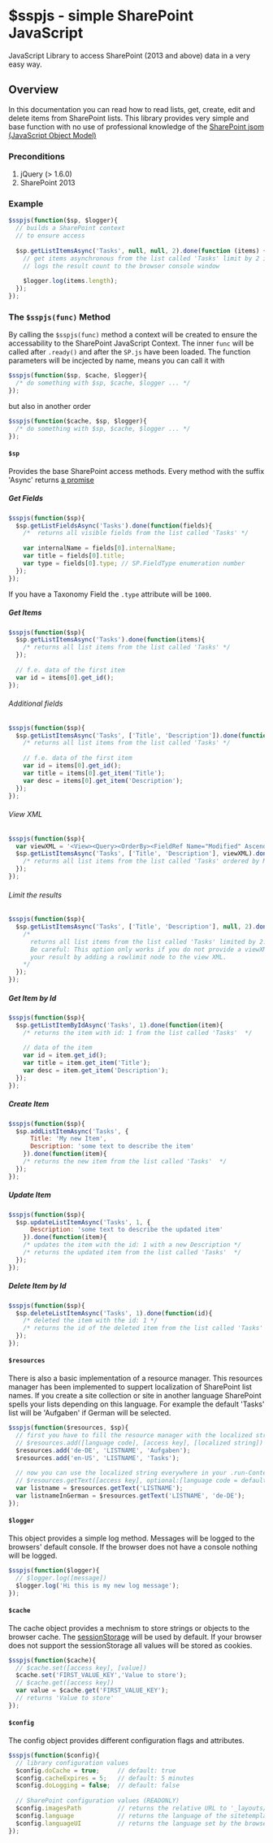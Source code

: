 # $sspjs - simple SharePoint JavaScript #
JavaScript Library to access SharePoint (2013 and above) data in a very easy way.

## Overview ###
In this documentation you can read how to read lists, get, create, edit and delete items from SharePoint lists. This library provides very simple and base function with no use of professional knowledge of the [SharePoint jsom (JavaScript Object Model)](https://msdn.microsoft.com/en-us/library/office/jj246996.aspx)

### Preconditions
1. jQuery (> 1.6.0) 
2. SharePoint 2013

### Example
```javascript
$sspjs(function($sp, $logger){
  // builds a SharePoint context 
  // to ensure access
  
  $sp.getListItemsAsync('Tasks', null, null, 2).done(function (items) {
    // get items asynchronous from the list called 'Tasks' limit by 2 items
    // logs the result count to the browser console window
    
    $logger.log(items.length);
  });
});
```
### The `$sspjs(func)` Method
By calling the `$sspjs(func)` method a context will be created to ensure the accessability to the SharePoint JavaScript Context.
The inner `func` will be called after `.ready()` and after the `SP.js` have been loaded. The function parameters will be incjected by name, means you can call it with 
```javascript
$sspjs(function($sp, $cache, $logger){ 
  /* do something with $sp, $cache, $logger ... */ 
});
```
but also in another order 
```javascript
$sspjs(function($cache, $sp, $logger){ 
  /* do something with $sp, $cache, $logger ... */ 
});
```

#### `$sp`
Provides the base SharePoint access methods. Every method with the suffix 'Async' returns [a promise](https://api.jquery.com/deferred.promise/)

##### Get Fields
```javascript
$sspjs(function($sp){ 
  $sp.getListFieldsAsync('Tasks').done(function(fields){
    /*  returns all visible fields from the list called 'Tasks' */
    
    var internalName = fields[0].internalName;
    var title = fields[0].title;
    var type = fields[0].type; // SP.FieldType enumeration number
  });
});
```
If you have a Taxonomy Field the `.type` attribute will be `1000`.

##### Get Items
```javascript
$sspjs(function($sp){ 
  $sp.getListItemsAsync('Tasks').done(function(items){
    /* returns all list items from the list called 'Tasks' */
  });
  
  // f.e. data of the first item
  var id = items[0].get_id();
});
```
###### Additional fields
```javascript
$sspjs(function($sp){ 
  $sp.getListItemsAsync('Tasks', ['Title', 'Description']).done(function(items){
    /* returns all list items from the list called 'Tasks' */
    
    // f.e. data of the first item
    var id = items[0].get_id();
    var title = items[0].get_item('Title');
    var desc = items[0].get_item('Description');
  });
});
```
###### View XML
```javascript
$sspjs(function($sp){ 
  var viewXML = '<View><Query><OrderBy><FieldRef Name="Modified" Ascending="FALSE"/></OrderBy></Query></View>';
  $sp.getListItemsAsync('Tasks', ['Title', 'Description'], viewXML).done(function(items){
    /* returns all list items from the list called 'Tasks' ordered by Modified date */
  });
});
```
###### Limit the results
```javascript
$sspjs(function($sp){ 
  $sp.getListItemsAsync('Tasks', ['Title', 'Description'], null, 2).done(function(items){
    /* 
      returns all list items from the list called 'Tasks' limited by 2.
      Be careful: This option only works if you do not provide a viewXML. If you do need a viewXML you can limit 
      your result by adding a rowlimit node to the view XML.
    */
  });
});
```
##### Get Item by Id
```javascript
$sspjs(function($sp){ 
  $sp.getListItemByIdAsync('Tasks', 1).done(function(item){
    /* returns the item with id: 1 from the list called 'Tasks'  */
    
    // data of the item
    var id = item.get_id();
    var title = item.get_item('Title');
    var desc = item.get_item('Description');
  });
});
```
##### Create Item
```javascript
$sspjs(function($sp){ 
  $sp.addListItemAsync('Tasks', {
      Title: 'My new Item',
      Description: 'some text to describe the item'
    }).done(function(item){
    /* returns the new item from the list called 'Tasks'  */
  });
});
```
##### Update Item
```javascript
$sspjs(function($sp){ 
  $sp.updateListItemAsync('Tasks', 1, {
      Description: 'some text to describe the updated item'
    }).done(function(item){
    /* updates the item with the id: 1 with a new Description */
    /* returns the updated item from the list called 'Tasks'  */
  });
});
```
##### Delete Item by Id
```javascript
$sspjs(function($sp){ 
  $sp.deleteListItemAsync('Tasks', 1).done(function(id){
    /* deleted the item with the id: 1 */
    /* returns the id of the deleted item from the list called 'Tasks'  */
  });
});
```
#### `$resources`
There is also a basic implementation of a resource manager. This resources manager has been implemented to suppert
localization of SharePoint list names. If you create a site collection or site in another language SharePoint spells your lists depending on this language. For example the default 'Tasks' list will be 'Aufgaben' if German will be selected.
```javascript
$sspjs(function($resources, $sp){ 
  // first you have to fill the resource manager with the localized strings
  // $resources.add([language code], [access key], [localized string])
  $resources.add('de-DE', 'LISTNAME', 'Aufgaben');
  $resources.add('en-US', 'LISTNAME', 'Tasks');
  
  // now you can use the localized string everywhere in your .run-Context
  // $resources.getText([access key], optional:[language code = default site language])
  var listname = $resources.getText('LISTNAME');
  var listnameInGerman = $resources.getText('LISTNAME', 'de-DE');
});
```

#### `$logger`
This object provides a simple log method. Messages will be logged to the browsers' default console. If the browser does not have a console nothing will be logged.
```javascript
$sspjs(function($logger){
  // $logger.log([message])
  $logger.log('Hi this is my new log message');
});
```
#### `$cache`
The cache object provides a mechnism to store strings or objects to the browser cache. The [sessionStorage](https://developer.mozilla.org/de/docs/Web/API/Window/sessionStorage) will be used by default. If your browser does not support the sessionStorage all values will be stored as cookies.
```javascript
$sspjs(function($cache){
  // $cache.set([access key], [value])
  $cache.set('FIRST_VALUE_KEY','Value to store');
  // $cache.get([access key])
  var value = $cache.get('FIRST_VALUE_KEY');
  // returns 'Value to store'
});
```
#### `$config`
The config object provides different configuration flags and attributes.
```javascript
$sspjs(function($config){
  // library configuration values
  $config.doCache = true;     // default: true
  $config.cacheExpires = 5;   // default: 5 minutes
  $config.doLogging = false;  // default: false
  
  // SharePoint configuration values (READONLY)
  $config.imagesPath          // returns the relative URL to '_layouts/images/'
  $config.language            // returns the language of the sitetemplate (used by $resources)
  $config.languageUI          // returns the language set by the browsers local
});
```
